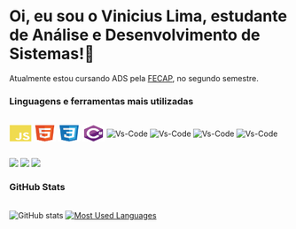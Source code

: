 <!--
**Vinnywho/Vinnywho** is a ✨ _special_ ✨ repository because its `README.md` (this file) appears on your GitHub profile.

Here are some ideas to get you started:

- 🔭 I’m currently working on ...
- 🌱 I’m currently learning ...
- 👯 I’m looking to collaborate on ...
- 🤔 I’m looking for help with ...
- 💬 Ask me about ...
- 📫 How to reach me: ...
- 😄 Pronouns: ...
- ⚡ Fun fact: ...
-->

# Oi, eu sou o Vinicius Lima, estudante de Análise e Desenvolvimento de Sistemas!👋

<p>Atualmente estou cursando ADS pela <a href="https://www.fecap.br">FECAP</a>, no segundo semestre.</p>


### Linguagens e ferramentas mais utilizadas

<div style="display: inline_block"><br>
  <img align="center" alt="Js" height="30" width="40" src="https://raw.githubusercontent.com/devicons/devicon/master/icons/javascript/javascript-plain.svg">
  <img align="center" alt="HTML" height="30" width="40" src="https://raw.githubusercontent.com/devicons/devicon/master/icons/html5/html5-original.svg">
  <img align="center" alt="CSS" height="30" width="40" src="https://raw.githubusercontent.com/devicons/devicon/master/icons/css3/css3-original.svg">
  <img align="center" alt="Csharp" height="30" width="40" src="https://raw.githubusercontent.com/devicons/devicon/master/icons/csharp/csharp-original.svg">
  <img align="center" alt="Vs-Code" height="30" width="30" src="https://github.com/user-attachments/assets/9f9591f6-ff5f-43e8-be76-2a26a027bb2a">
  <img align="center" alt="Vs-Code" height="30" width="30" src="https://github.com/user-attachments/assets/2c9d015c-ce2a-46be-9bd4-bab5e3fc3522">
  <img align="center" alt="Vs-Code" height="30" width="20" src="https://github.com/user-attachments/assets/46ee8d42-51c3-4048-a124-7b0945703600">
  <img align="center" alt="Vs-Code" height="30" width="30" src="https://github.com/user-attachments/assets/d89f7965-dc6d-41ba-b702-f41e7c378a94">
</div>
  
  ##
 
<div> 
  <a href="https://instagram.com/vinny.who" target="_blank"><img src="https://img.shields.io/badge/-Instagram-%23E4405F?style=for-the-badge&logo=instagram&logoColor=white" target="_blank"></a>
  <a href = "vivini1323@gmail.com"><img src="https://img.shields.io/badge/-Gmail-%23333?style=for-the-badge&logo=gmail&logoColor=white" target="_blank"></a>
  <a href="https://www.linkedin.com/in/vinicius-cardoso-de-lima-a9a918227/" target="_blank"><img src="https://img.shields.io/badge/-LinkedIn-%230077B5?style=for-the-badge&logo=linkedin&logoColor=white" target="_blank"></a> 
  
</div>

<h3> GitHub Stats </h3>
  <br>
  <img src="https://github-readme-stats-git-masterrstaa-rickstaa.vercel.app/api?username=Vinnywho&hide_title=true&show_icons=true&include_all_commits=true&count_private=true&line_height=25&hide=issues&bg_color=000&title_color=DC2626&text_color=FFF&border_radius=3rem&border_color=DC2626&icon_color=DC2626&theme=jolly" alt="GitHub stats">

  <a href="https://github.com/EmilyChagas">
    <img src="https://github-readme-stats-git-masterrstaa-rickstaa.vercel.app/api/top-langs/?username=Vinnywho&line_height=10&card_width=290&layout=compact&hide_title=false&count_private=true&langs_count=4&show_icons=true&title_color=DC2626&hide=html,scss,less&bg_color=000&text_color=8B8B8B&border_radius=3rem&border_color=DC2626&count_private=true" alt="Most Used Languages">
  </a>
</div>
